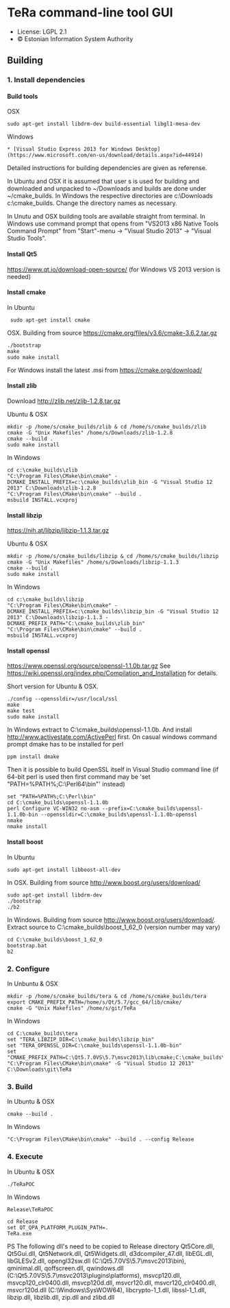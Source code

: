 # TeRa command-line tool GUI

 * License: LGPL 2.1
 * &copy; Estonian Information System Authority

## Building

### 1. Install dependencies

#### Build tools

OSX

    sudo apt-get install libdrm-dev build-essential libgl1-mesa-dev

Windows

    * [Visual Studio Express 2013 for Windows Desktop] (https://www.microsoft.com/en-us/download/details.aspx?id=44914)

Detailed instructions for building dependencies are given as referense.

In Ubuntu and OSX it is assumed that user s is used for building and downloaded and unpacked to ~/Downloads and builds are done under ~/cmake_builds. In Windows the respective directories are c:\Downloads c:\cmake_builds. Change the directory names as necessary.

In Unutu and OSX building tools are available straight from terminal. In Windows use command prompt that opens from "VS2013 x86 Native Tools Command Prompt" from "Start"-menu -> "Visual Studio 2013" -> "Visual Studio Tools".

#### Install Qt5

https://www.qt.io/download-open-source/ (for Windows VS 2013 version is needed)

#### Install cmake

In Ubuntu

     sudo apt-get install cmake

OSX. Building from source https://cmake.org/files/v3.6/cmake-3.6.2.tar.gz

    ./bootstrap
    make
    sudo make install

For Windows install the latest .msi from https://cmake.org/download/

#### Install zlib

Download http://zlib.net/zlib-1.2.8.tar.gz

Ubuntu & OSX

    mkdir -p /home/s/cmake_builds/zlib & cd /home/s/cmake_builds/zlib
    cmake -G "Unix Makefiles" /home/s/Downloads/zlib-1.2.8
    cmake --build .
    sudo make install

In Windows

    cd c:\cmake_builds\zlib
    "C:\Program Files\CMake\bin\cmake" -DCMAKE_INSTALL_PREFIX=c:\cmake_builds\zlib_bin -G "Visual Studio 12 2013" C:\Downloads\zlib-1.2.8
    "C:\Program Files\CMake\bin\cmake" --build .
    msbuild INSTALL.vcxproj

#### Install libzip

https://nih.at/libzip/libzip-1.1.3.tar.gz

Ubuntu & OSX

    mkdir -p /home/s/cmake_builds/libzip & cd /home/s/cmake_builds/libzip
    cmake -G "Unix Makefiles" /home/s/Downloads/libzip-1.1.3
    cmake --build .
    sudo make install

In Windows

    cd c:\cmake_builds\libzip
    "C:\Program Files\CMake\bin\cmake" -DCMAKE_INSTALL_PREFIX=c:\cmake_builds\libzip_bin -G "Visual Studio 12 2013" C:\Downloads\libzip-1.1.3 -DCMAKE_PREFIX_PATH="C:\cmake_builds\zlib_bin"
    "C:\Program Files\CMake\bin\cmake" --build .
    msbuild INSTALL.vcxproj

#### Install openssl
https://www.openssl.org/source/openssl-1.1.0b.tar.gz See https://wiki.openssl.org/index.php/Compilation_and_Installation for details.

Short version for Ubuntu & OSX.

    ./config --openssldir=/usr/local/ssl
    make
    make test
    sudo make install

In Windows extract to C:\cmake_builds\openssl-1.1.0b. And install http://www.activestate.com/ActivePerl first. On casual windows command prompt dmake has to be installed for perl

    ppm install dmake

Then it is possible to build OpenSSL itself in Visual Studio command line (if 64-bit perl is used then first command may be 'set "PATH=%PATH%;C:\Perl64\bin"' instead)
    
    set "PATH=%PATH%;C:\Perl\bin"
    cd C:\cmake_builds\openssl-1.1.0b
    perl Configure VC-WIN32 no-asm --prefix=C:\cmake_builds\openssl-1.1.0b-bin --openssldir=C:\cmake_builds\openssl-1.1.0b-openssl
    nmake
    nmake install

#### Install boost

In Ubuntu

    sudo apt-get install libboost-all-dev

In OSX. Building from source http://www.boost.org/users/download/

    sudo apt-get install libdrm-dev
    ./bootstrap
    ./b2

In Windows. Building from source http://www.boost.org/users/download/. Extract source to C:\cmake_builds\boost_1_62_0 (version number may vary)

    cd C:\cmake_builds\boost_1_62_0
    bootstrap.bat
    b2

### 2. Configure

In Unbuntu & OSX

    mkdir -p /home/s/cmake_builds/tera & cd /home/s/cmake_builds/tera
    export CMAKE_PREFIX_PATH=/home/s/Qt/5.7/gcc_64/lib/cmake/
    cmake -G "Unix Makefiles" /home/s/git/TeRa

In Windows

    cd C:\cmake_builds\tera
    set "TERA_LIBZIP_DIR=C:\cmake_builds\libzip_bin"
    set "TERA_OPENSSL_DIR=C:\cmake_builds\openssl-1.1.0b-bin"
    set "CMAKE_PREFIX_PATH=C:\Qt5.7.0VS\5.7\msvc2013\lib\cmake;C:\cmake_builds\boost_1_62_0;C:\cmake_builds\zlib_bin;%TERA_LIBZIP_DIR%;%TERA_OPENSSL_DIR%"
    "C:\Program Files\CMake\bin\cmake" -G "Visual Studio 12 2013" C:\Downloads\git\TeRa

### 3. Build

In Ubuntu & OSX

    cmake --build .

In Windows

    "C:\Program Files\CMake\bin\cmake" --build . --config Release

### 4. Execute

In Ubuntu & OSX

    ./TeRaPOC

In Windows

    Release\TeRaPOC

    cd Release
    set QT_QPA_PLATFORM_PLUGIN_PATH=.
    TeRa.exe

PS The following dll's need to be copied to Release directory
Qt5Core.dll, Qt5Gui.dll, Qt5Network.dll, Qt5Widgets.dll, d3dcompiler_47.dll, libEGL.dll, libGLESv2.dll, opengl32sw.dll (C:\Qt5.7.0VS\5.7\msvc2013\bin),
qminimal.dll, qoffscreen.dll, qwindows.dll (C:\Qt5.7.0VS\5.7\msvc2013\plugins\platforms),
msvcp120.dll, msvcp120_clr0400.dll, msvcp120d.dll, msvcr120.dll, msvcr120_clr0400.dll, msvcr120d.dll (C:\Windows\SysWOW64),
libcrypto-1_1.dll, libssl-1_1.dll, libzip.dll, libzlib.dll, zip.dll and zlibd.dll
